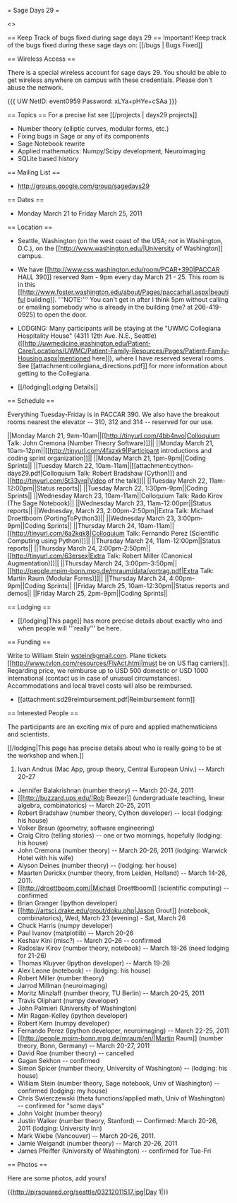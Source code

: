 = Sage Days 29 =

<<TableOfContents>>

== Keep Track of bugs fixed during sage days 29 ==
Important! Keep track of the bugs fixed during these sage days on: [[/bugs | Bugs Fixed]]

== Wireless Access ==

There is a special wireless account for sage days 29. You should be able to get wireless anywhere on campus with these credentials. Please don't abuse the network.

{{{
UW NetID: event0959
Password: xLYa+pHYe+cSAa
}}}



== Topics ==
For a precise list see [[/projects | days29 projects]]


 * Number theory (elliptic curves, modular forms, etc.)
 * Fixing bugs in Sage or any of its components
 * Sage Notebook rewrite
 * Applied mathematics: Numpy/Scipy development, Neuroimaging
 * SQLite based history
 

== Mailing List ==

 * http://groups.google.com/group/sagedays29

== Dates ==

 * Monday March 21 to Friday March 25, 2011

== Location ==

 * Seattle, Washington (on the west coast of the USA; *not* in Washington, D.C.), on the [[http://www.washington.edu/|University of Washington]] campus.

 * We have [[http://www.css.washington.edu/room/PCAR+390|PACCAR HALL 390]] reserved 9am - 9pm every day March 21 - 25.  This room is in this [[http://www.foster.washington.edu/about/Pages/paccarhall.aspx|beautiful building]].  '''NOTE:''' You can't get in after I think 5pm without calling or emailing somebody who is already in the building (me? at 206-419-0925) to open the door. 

 * LODGING: Many participants will be staying at the "UWMC Collegiana Hospitality House" (4311 12th Ave. N.E., Seattle)  ([[http://uwmedicine.washington.edu/Patient-Care/Locations/UWMC/Patient-Family-Resources/Pages/Patient-Family-Housing.aspx|mentioned here]]), where I have reserved several rooms.  See [[attachment:collegiana_directions.pdf]] for more information about getting to the Collegiana.

 * [[/lodging|Lodging Details]]


== Schedule ==

Everything Tuesday-Friday is in PACCAR 390.   We also have the breakout rooms nearest the elevator -- 310, 312 and 314 -- reserved for our use. 

||Monday March 21, 9am-10am||[[http://tinyurl.com/4bb4nvo|Colloquium Talk: John Cremona (Number Theory Software)]]||
||Monday March 21, 10am-12pm||[[http://tinyurl.com/4fazxk9|Participant introductions and coding sprint organization]]||
||Monday March 21, 1pm-9pm||Coding Sprints||
||Tuesday March 22, 10am-11am||[[attachment:cython-days29.pdf|Colloquium Talk: Robert Bradshaw (Cython)]] and [[http://tinyurl.com/5t33vrq|Video of the talk]]||
||Tuesday March 22, 11am-12:00pm||Status reports||
||Tuesday March 22, 1:30pm-9pm||Coding Sprints||
||Wednesday March 23, 10am-11am||Colloquium Talk: Rado Kirov (The Sage Notebook)||
||Wednesday March 23, 11am-12:00pm||Status reports||
||Wednesday, March 23, 2:00pm-2:50pm||Extra Talk: Michael Droettboom (PortingToPython3)||
||Wednesday March 23, 3:00pm-9pm||Coding Sprints||
||Thursday March 24, 10am-11am|| [[http://tinyurl.com/6a2kqk8|Colloquium Talk: Fernando Perez (Scientific Computing using Python)]]||
||Thursday March 24, 11am-12:00pm||Status reports||
||Thursday March 24, 2:00pm-2:50pm|| [[http://tinyurl.com/63ersex|Extra Talk: Robert Miller (Canonical Augmentation)]]||
||Thursday March 24, 3:00pm-3:50pm||[[http://people.mpim-bonn.mpg.de/mraum/data/vortrag.pdf|Extra Talk: Martin Raum (Modular Forms)]]||
||Thursday March 24, 4:00pm-9pm||Coding Sprints||
||Friday March 25, 10am-12:30pm||Status reports and demos||
||Friday March 25, 2pm-9pm||Coding Sprints||



== Lodging ==

 * [[/lodging|This page]] has more precise details about exactly who and when people will '''really''' be here.


== Funding ==
 
 Write to William Stein wstein@gmail.com.   Plane tickets [[http://www.tvlon.com/resources/FlyAct.html|must be on US flag carriers]].  Regarding price, we reimburse up to USD 500 domestic or USD 1000 international (contact us in case of unusual circumstances).  Accommodations and local travel costs will also be reimbursed.

  * [[attachment:sd29reimbursement.pdf|Reimbursement form]]


== Interested People ==

The participants are an exciting mix of pure and applied mathematicians and scientists.  

[[/lodging|This page has precise details about who is really going to be at the workshop and when.]]

 1. Ivan Andrus (Mac App, group theory, Central European Univ.) -- March 20-27
 * Jennifer Balakrishnan (number theory) -- March 20-24, 2011
 * [[http://buzzard.ups.edu/|Rob Beezer]] (undergraduate teaching, linear algebra, combinatorics) -- March 20-25, 2011
 * Robert Bradshaw (number theory, Cython developer) -- local (lodging: his house)
 * Volker Braun (geometry, software engineering)
 * Craig Citro (telling stories) -- one or two mornings, hopefully (lodging: his house)
 * John Cremona (number theory) -- March 20-26, 2011 (lodging: Warwick Hotel with his wife)
 * Alyson Deines (number theory) -- (lodging: her house)
 * Maarten Derickx (number theory, from Leiden, Holland) -- March 14-26, 2011. 
 * [[http://droettboom.com/|Michael Droettboom]] (scientific computing) -- confirmed
 * Brian Granger (Ipython developer)
 * [[http://artsci.drake.edu/grout/doku.php|Jason Grout]] (notebook, combinatorics), Wed, March 23 (evening) - Sat, March 26
 * Chuck Harris  (numpy developer)
 * Paul Ivanov (matplotlib) -- March 20-26
 * Keshav Kini (misc?) -- March 20-26 -- confirmed
 * Radoslav Kirov (number theory, notebook) -- March 18-26 (need lodging for 21-26)
 * Thomas Kluyver (Ipython developer) -- March 19-26
 * Alex Leone (notebook) -- (lodging: his house)
 * Robert Miller (number theory)
 * Jarrod Millman (neuroimaging)
 * Moritz Minzlaff (number theory, TU Berlin) -- March 20-25, 2011
 * Travis Oliphant (numpy developer)
 * John Palmieri (University of Washington)
 * Min Ragan-Kelley (ipython developer)
 * Robert Kern  (numpy developer)
 * Fernando Perez (Ipython developer, neuroimaging) -- March 22-25, 2011
 * [[http://people.mpim-bonn.mpg.de/mraum/en/|Martin Raum]] (number theory, Bonn, Germany) -- March 20-27, 2011
 * David Roe (number theory) -- cancelled 
 * Gagan Sekhon -- confirmed
 * Simon Spicer (number theory, University of Washington) -- (lodging: his house)
 * William Stein (number theory, Sage notebook, Univ of Washington) -- confirmed (lodging: my house)
 * Chris Swierczewski (theta functions/applied math, Univ of Washington) -- confirmed for "some days"
 * John Voight (number theory)
 * Justin Walker (number theory, Stanford) -- Confirmed: March 20-26, 2011 (lodging: University Inn)
 * Mark Wiebe (Vancouver) -- March 20-26, 2011.
 * Jamie Weigandt (number theory) -- March 20-26, 2011
 * James Pfeiffer (University of Washington) -- confirmed for Tue-Fri



== Photos ==

Here are some photos, add yours!

{{http://pirsquared.org/seattle/03212011517.jpg|Day 1|}}
